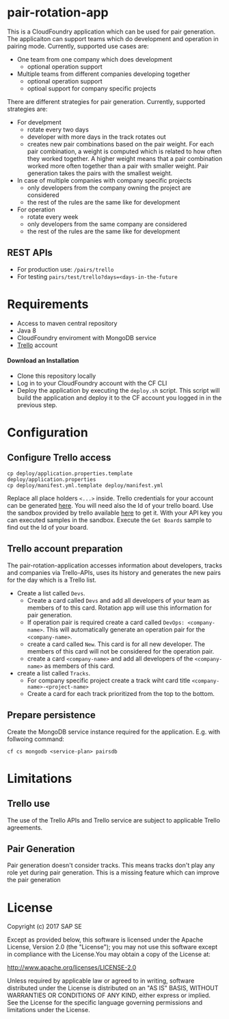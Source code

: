 # pair-rotation-app

This is a CloudFoundry application which can be used for pair generation. The applicaiton can support teams which do development and operation in pairing mode. Currently, supported use cases are: 
- One team from one company which does development
  - optional operation support
- Multiple teams from different companies developing together 
  - optional operation support
  - optioal support for company specific projects

There are different strategies for pair generation. Currently, supported strategies are:
- For develpment
  - rotate every two days
  - developer with more days in the track rotates out
  - creates new pair combinations based on the pair weight. For each pair combination, a weight is computed which is related to how often they worked together. A higher weight means that a pair combination worked more often together than a pair with smaller weight. Pair generation takes the pairs with the smallest weight.
- In case of multiple companies with company specific projects
  - only developers from the company owning the project are considered
  - the rest of the rules are the same like for development
- For operation
  - rotate every week
  - only developers from the same company are considered
  - the rest of the rules are the same like for development

## REST APIs
* For production use: `/pairs/trello`
* For testing `pairs/test/trello?days=<days-in-the-future`

# Requirements

- Access to maven central repository
- Java 8
- CloudFoundry enviroment with MongoDB service
- [Trello](http://trello.com) account

#### Download an Installation

- Clone this repository locally
- Log in to your CloudFoundry account with the CF CLI
- Deploy the application by executing the `deploy.sh` script. This script will build the application and deploy it to the CF account you logged in in the previous step.


# Configuration 

## Configure Trello access

```
cp deploy/application.properties.template deploy/application.properties
cp deploy/manifest.yml.template deploy/manifest.yml
```
Replace all place holders `<...>` inside. Trello credentials for your account can be generated [here](https://developers.trello.com/get-started/start-building#authenticate). You will need also the Id of your trello board. Use the sandbox provided by trello available [here](https://developers.trello.com/sandbox) to get it. With your API key you can executed samples in the sandbox. Execute the `Get Boards` sample to find out the Id of your board. 

## Trello account preparation
The pair-rotation-application accesses information about developers, tracks and companies via Trello-APIs, uses its history and generates the new pairs for the day which is a Trello list.
* Create a list called `Devs`. 
  * Create a card called `Devs` and add all developers of your team as members of to this card. Rotation app will use this information for pair generation.
  * If operation pair is required create a card called `DevOps: <company-name>`. This will automatically generate an operation pair for the `<company-name>`. 
  * create a card called `New`. This card is for all new developer. The members of this card will not be considered for the operation pair.
  * create a card `<company-name>` and add all developers of the `<company-name>` as members of this card.
* create a list called `Tracks`. 
  * For company specific project create a track wiht card title `<company-name>-<project-name>`
  * Create a card for each track prioritized from the top to the bottom. 
  

## Prepare persistence
Create the MongoDB service instance required for the application. E.g. with follwoing command:
```
cf cs mongodb <service-plan> pairsdb
```

# Limitations

## Trello use
The use of the Trello APIs and Trello service are subject to applicable Trello agreements.

## Pair Generation
Pair generation doesn't consider tracks. This means tracks don't play any role yet during pair generation.
This is a missing feature which can improve the pair generation

# License
Copyright (c) 2017 SAP SE

Except as provided below, this software is licensed under the Apache License, Version 2.0 (the "License"); you may not use this software except in compliance with the License.You may obtain a copy of the License at:

http://www.apache.org/licenses/LICENSE-2.0

Unless required by applicable law or agreed to in writing, software distributed under the License is distributed on an "AS IS" BASIS, WITHOUT WARRANTIES OR CONDITIONS OF ANY KIND, either express or implied. See the License for the specific language governing permissions and limitations under the License.
